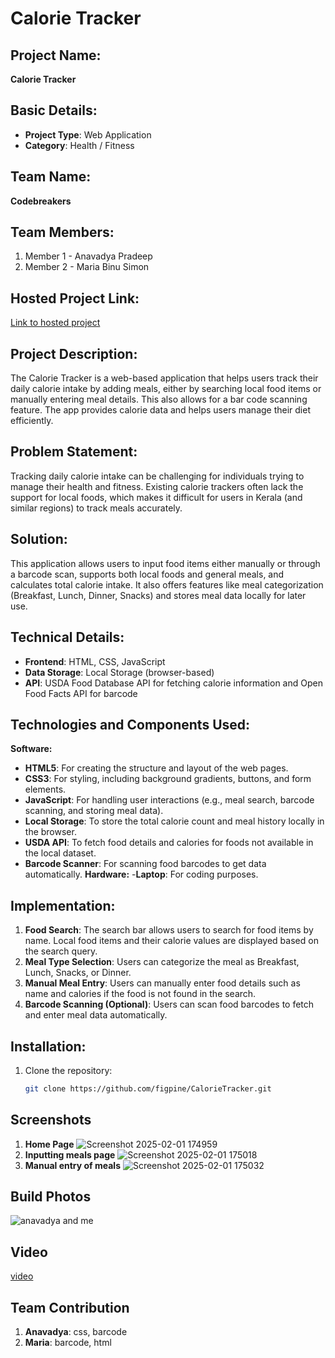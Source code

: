 # Calorie Tracker

## Project Name:
**Calorie Tracker**

## Basic Details:
- **Project Type**: Web Application
- **Category**: Health / Fitness

## Team Name:
**Codebreakers**

## Team Members:
1. Member 1 - Anavadya Pradeep
2. Member 2 - Maria Binu Simon

## Hosted Project Link:
[Link to hosted project](http://yourprojectlink.com)

## Project Description:
The Calorie Tracker is a web-based application that helps users track their daily calorie intake by adding meals, either by searching local food items or manually entering meal details. This also allows for a bar code scanning feature. The app provides calorie data and helps users manage their diet efficiently.

## Problem Statement:
Tracking daily calorie intake can be challenging for individuals trying to manage their health and fitness. Existing calorie trackers often lack the support for local foods, which makes it difficult for users in Kerala (and similar regions) to track meals accurately.

## Solution:
This application allows users to input food items either manually or through a barcode scan, supports both local foods and general meals, and calculates total calorie intake. It also offers features like meal categorization (Breakfast, Lunch, Dinner, Snacks) and stores meal data locally for later use.

## Technical Details:
- **Frontend**: HTML, CSS, JavaScript
- **Data Storage**: Local Storage (browser-based)
- **API**: USDA Food Database API for fetching calorie information and Open Food Facts API for barcode 

## Technologies and Components Used:
**Software:**
- **HTML5**: For creating the structure and layout of the web pages.
- **CSS3**: For styling, including background gradients, buttons, and form elements.
- **JavaScript**: For handling user interactions (e.g., meal search, barcode scanning, and storing meal data).
- **Local Storage**: To store the total calorie count and meal history locally in the browser.
- **USDA API**: To fetch food details and calories for foods not available in the local dataset.
- **Barcode Scanner**: For scanning food barcodes to get data automatically.
  **Hardware:**
-**Laptop**: For coding purposes.

## Implementation:
1. **Food Search**: The search bar allows users to search for food items by name. Local food items and their calorie values are displayed based on the search query.
2. **Meal Type Selection**: Users can categorize the meal as Breakfast, Lunch, Snacks, or Dinner.
3. **Manual Meal Entry**: Users can manually enter food details such as name and calories if the food is not found in the search.
4. **Barcode Scanning (Optional)**: Users can scan food barcodes to fetch and enter meal data automatically.

## Installation:
1. Clone the repository:
   ```bash
   git clone https://github.com/figpine/CalorieTracker.git

## Screenshots
1. **Home Page**
![Screenshot 2025-02-01 174959](https://github.com/user-attachments/assets/ca419bc2-29e3-4393-9f01-25429eb88490)
2. **Inputting meals page**
![Screenshot 2025-02-01 175018](https://github.com/user-attachments/assets/3448cfe5-1409-4fdd-984b-4f85658e7273)
3. **Manual entry of meals**
![Screenshot 2025-02-01 175032](https://github.com/user-attachments/assets/8eaaf30c-c6bb-4d91-b4a3-8e9101e82430)

## Build Photos
![anavadya and me](https://github.com/user-attachments/assets/b802e586-ad26-4b4f-8c90-abac33316b00)

## Video
[video](https://drive.google.com/file/d/1XWM_-6NkvPeyZBUh5ixQoUJnKmlbY9sI/view?usp=sharing)

## Team Contribution
1. **Anavadya**: css, barcode
2. **Maria**: barcode, html
